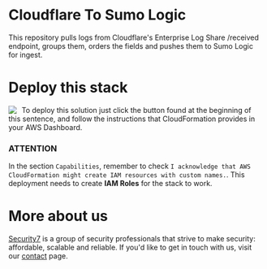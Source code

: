 # Cloudflare To Sumo Logic

This repository pulls logs from Cloudflare's Enterprise Log Share /received endpoint, groups them, orders the fields and pushes them to Sumo Logic for ingest.

# Deploy this stack

<a target="_blank" href="https://console.aws.amazon.com/cloudformation/home#/stacks/new?stackName=Cloudflare-to-SumoLogic&templateURL=https://s3.us-east-2.amazonaws.com/net.security7.cloudformations/Cloudflare-to-SumoLogic.json">
<img align="left" style="float: left; margin: 0 10px 0 0;" src="https://s3.amazonaws.com/cloudformation-examples/cloudformation-launch-stack.png"></a>

To deploy this solution just click the button found at the beginning of this sentence, and follow the instructions that CloudFormation provides in your AWS Dashboard.

### ATTENTION

In the section `Capabilities`, remember to check `I acknowledge that AWS CloudFormation might create IAM resources with custom names.`. This deployment needs to create **IAM Roles** for the stack to work.

# More about us

[Security7](https://www.security7.net/) is a group of security professionals that strive to make security: affordable, scalable and reliable. If you'd like to get in touch with us, visit our [contact](https://www.security7.net/contact/) page.
